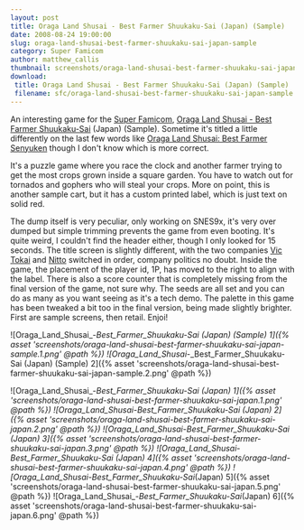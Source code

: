 ```yaml
---
layout: post
title: Oraga Land Shusai - Best Farmer Shuukaku-Sai (Japan) (Sample)
date: 2008-08-24 19:00:00
slug: oraga-land-shusai-best-farmer-shuukaku-sai-japan-sample
category: Super Famicom
author: matthew_callis
thumbnail: screenshots/oraga-land-shusai-best-farmer-shuukaku-sai-japan-sample.1.png
download:
 title: Oraga Land Shusai - Best Farmer Shuukaku-Sai (Japan) (Sample)
 filename: sfc/oraga-land-shusai-best-farmer-shuukaku-sai-japan-sample.7z
---
```


An interesting game for the [Super Famicom](https://superfamicom.org/ "Super Famicom"), [Oraga Land Shusai - Best Farmer Shuukaku-Sai](https://superfamicom.org/info/oraga-land-shusai-best-farmer-senyuken/ "Oraga Land Shusai - Best Farmer Shuukaku-Sai") (Japan) (Sample). Sometime it's titled a little differently on the last few words like [Oraga Land Shusai: Best Farmer Senyuken](https://superfamicom.org/info/oraga-land-shusai-best-farmer-senyuken/ "Oraga Land Shusai: Best Farmer Senyuken") though I don't know which is more correct.

It's a puzzle game where you race the clock and another farmer trying to get the most crops grown inside a square garden. You have to watch out for tornados and gophers who will steal your crops. More on point, this is another sample cart, but it has a custom printed label, which is just text on solid red.

The dump itself is very peculiar, only working on SNES9x, it's very over dumped but simple trimming prevents the game from even booting. It's quite weird, I couldn't find the header either, though I only looked for 15 seconds. The title screen is slightly different, with the two companies [Vic Tokai](https://superfamicom.org/search-maker-english/vic+tokai/ "Vic Tokai") and [Nitto](https://superfamicom.org/ "Nitto") switched in order, company politics no doubt. Inside the game, the placement of the player id, 1P, has moved to the right to align with the label. There is also a score counter that is completely missing from the final version of the game, not sure why. The seeds are all set and you can do as many as you want seeing as it's a tech demo. The palette in this game has been tweaked a bit too in the final version, being made slightly brighter. First are sample screens, then retail. Enjoi!

![Oraga_Land_Shusai_-_Best_Farmer_Shuukaku-Sai (Japan) (Sample) 1]({% asset 'screenshots/oraga-land-shusai-best-farmer-shuukaku-sai-japan-sample.1.png' @path %})
![Oraga_Land_Shusai_-_Best_Farmer_Shuukaku-Sai (Japan) (Sample) 2]({% asset 'screenshots/oraga-land-shusai-best-farmer-shuukaku-sai-japan-sample.2.png' @path %})

![Oraga_Land_Shusai_-_Best_Farmer_Shuukaku-Sai (Japan) 1]({% asset 'screenshots/oraga-land-shusai-best-farmer-shuukaku-sai-japan.1.png' @path %})
![Oraga_Land_Shusai_-_Best_Farmer_Shuukaku-Sai (Japan) 2]({% asset 'screenshots/oraga-land-shusai-best-farmer-shuukaku-sai-japan.2.png' @path %})
![Oraga_Land_Shusai_-_Best_Farmer_Shuukaku-Sai (Japan) 3]({% asset 'screenshots/oraga-land-shusai-best-farmer-shuukaku-sai-japan.3.png' @path %})
![Oraga_Land_Shusai_-_Best_Farmer_Shuukaku-Sai (Japan) 4]({% asset 'screenshots/oraga-land-shusai-best-farmer-shuukaku-sai-japan.4.png' @path %})
![Oraga_Land_Shusai_-_Best_Farmer_Shuukaku-Sai_(Japan) 5]({% asset 'screenshots/oraga-land-shusai-best-farmer-shuukaku-sai-japan.5.png' @path %})
![Oraga_Land_Shusai_-_Best_Farmer_Shuukaku-Sai_(Japan) 6]({% asset 'screenshots/oraga-land-shusai-best-farmer-shuukaku-sai-japan.6.png' @path %})
